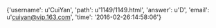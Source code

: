 {'username': u'CuiYan', 'path': u'1149/1149.html', 'answer': u'D', 'email': u'cuiyan@vip.163.com', 'time': '2016-02-26:14:58:06'}